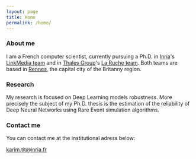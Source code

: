 ```yaml
---
layout: page
title: Home
permalink: /home/
---
```


### About me

I am a French computer scientist, currently pursuing a Ph.D. in [Inria](https://www.inria.fr/en)'s [LinkMedia team](http://www-linkmedia.irisa.fr/) and in [Thales Group](https://www.thalesgroup.com/en)'s [La Ruche team](https://www.thalesgroup.com/en/worldwide/news/hive-activity). Both teams are based in [Rennes](https://en.wikipedia.org/wiki/Rennes), the capital city of the Britanny region.


### Research

My research is focused on Deep Learning models robustness. More precisely the subject of my Ph.D. thesis is the estimation of the reliability of Deep Neural Networks using Rare Event simulation algorithms.

### Contact me

You can contact me at the institutional adress below:

[karim.tit@inria.fr](mailto:karim.tit@inria.fr)